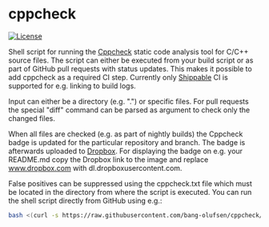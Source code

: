 # cppcheck

[![License](https://img.shields.io/badge/license-MIT_License-blue.svg?style=flat)](LICENSE)

Shell script for running the [Cppcheck](http://cppcheck.sourceforge.net) static code analysis tool for C/C++ source files. The script can either be executed from your build script or as part of GitHub pull requests with status updates. This makes it possible to add cppcheck as a required CI step. Currently only [Shippable](http://www.shippable.com) CI is supported for e.g. linking to build logs.

Input can either be a directory (e.g. ".") or specific files. For pull requests the special "diff" command can be parsed as argument to check only the changed files.

When all files are checked (e.g. as part of nightly builds) the Cppcheck badge is updated for the particular repository and branch. The badge is afterwards uploaded to [Dropbox](http://www.dropbox.com). For displaying the badge on e.g. your README.md copy the Dropbox link to the image and replace www.dropbox.com with dl.dropboxusercontent.com.

False positives can be suppressed using the cppcheck.txt file which must be located in the directory from where the script is executed. You can run the shell script directly from GitHub using e.g.:

```bash
bash <(curl -s https://raw.githubusercontent.com/bang-olufsen/cppcheck/master/cppcheck.sh) .
```
